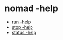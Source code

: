 # nomad -help

- [run -help](./run/README.md)
- [stop -help](./stop/README.md)
- [status -help](./status/README.md)
